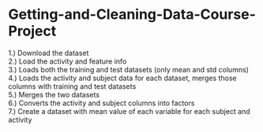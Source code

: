 # Getting-and-Cleaning-Data-Course-Project

1.) Download the dataset<br />
2.) Load the activity and feature info<br />
3.) Loads both the training and test datasets (only mean and std columns)<br />
4.) Loads the activity and subject data for each dataset, merges those columns with training and test datasets<br />
5.) Merges the two datasets<br />
6.) Converts the activity and subject columns into factors<br />
7.) Create a dataset with mean value of each variable for each subject and activity<br />
